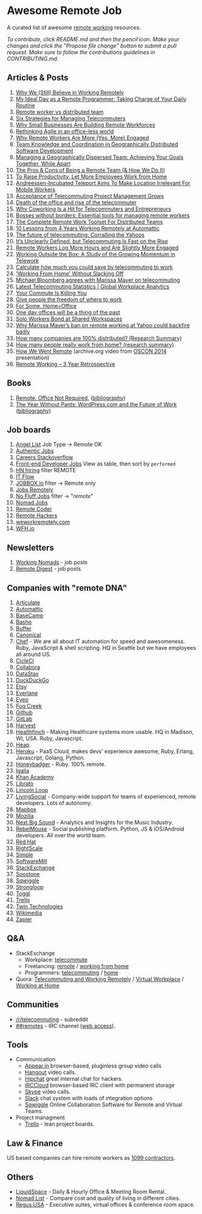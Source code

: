 Awesome Remote Job
==================

A curated list of awesome [remote working](http://en.wikipedia.org/wiki/Telecommuting) resources.

*To contribute, click README.md and then the pencil icon. Make your changes and click the "Propose file change" button to submit a pull request. Make sure to follow the contributions guidelines in CONTRIBUTING.md.*

## Articles & Posts
  1. [Why We (Still) Believe in Working Remotely](http://blog.stackoverflow.com/2013/02/why-we-still-believe-in-working-remotely/)
  1. [My Ideal Day as a Remote Programmer: Taking Charge of Your Daily Routine](https://overflow.bufferapp.com/2014/06/12/my-ideal-day-as-a-programmer-taking-charge-of-your-daily-routine/)
  1. [Remote worker vs distributed team](http://opensource.com/life/11/11/remote-worker-vs-distributed-team)
  1. [Six Strategies for Managing Telecommuters](http://www.cio.com/article/2422138/leadership-management/six-strategies-for-managing-telecommuters.html)
  1. [Why Small Businesses Are Building Remote Workforces](http://www.businessinsider.com/why-small-businesses-are-building-remote-workforces-2013-10)
  1. [Rethinking Agile in an office-less world](https://signalvnoise.com/posts/3641-rethinking-agile-in-an-office-less-world)
  1. [Why Remote Workers Are More (Yes, More) Engaged](https://hbr.org/2012/08/are-you-taking-your-people-for)
  1. [Team Knowledge and Coordination in Geographically Distributed Software Development](http://kraut.hciresearch.org/sites/kraut.hciresearch.org/files/articles/Espinosa07-CoordinationInGlobalSWDevelopment.pdf)
  1. [Managing a Geographically Dispersed Team: Achieving Your Goals Together, While Apart](http://www.mindtools.com/pages/article/newTMM_40.htm)
  1. [The Pros & Cons of Being a Remote Team (& How We Do It)](https://www.groovehq.com/blog/being-a-remote-team)
  1. [To Raise Productivity, Let More Employees Work from Home](https://hbr.org/2014/01/to-raise-productivity-let-more-employees-work-from-home/ar/1)
  1. [Andreessen-Incubated Teleport Aims To Make Location Irrelevant For Mobile Workers](http://techcrunch.com/2014/05/19/teleport/)
  1. [Acceptance of Telecommuting Project Management Grows](http://www.amanet.org/training/articles/Acceptance-of-Telecommuting-Project-Management-Grows.aspx?pcode=XCRP)
  1. [Death of the office and rise of the telecommuter](http://www.zdnet.com/article/death-of-the-office-and-rise-of-the-telecommuter/)
  1. [Why Coworking Is a Hit for Telecommuters and Entrepreneurs](http://www.cio.com/article/2369058/telecommuting/why-coworking-is-a-hit-for-telecommuters-and-entrepreneurs.html)
  1. [Bosses without borders: Essential tools for managing remote workers](http://www.pcworld.com/article/2045737/bosses-without-borders-essential-tools-for-managing-remote-workers.html)
  1. [The Complete Remote Work Toolset For Distributed Teams](http://blog.screenmailer.com/the-complete-remote-work-toolset-for-distributed-teams/)
  1. [10 Lessons from 4 Years Working Remotely at Automattic](http://whenihavetime.com/2014/07/08/10-lessons-from-4-years-working-remotely/)
  1. [The future of telecommuting: Corralling the Yahoos](http://www.economist.com/news/business/21572804-technology-allows-millions-people-work-home-big-tech-firm-trying-stop?fsrc=scn/tw/te/pe/corallingtheyahoos)
  1. [It’s Unclearly Defined, but Telecommuting Is Fast on the Rise](http://www.nytimes.com/2014/03/08/your-money/when-working-in-your-pajamas-is-more-productive.html?_r=0)
  1. [Remote Workers Log More Hours and Are Slightly More Engaged](http://www.gallup.com/opinion/gallup/170669/remote-workers-log-hours-slightly-engaged.aspx)
  1. [Working Outside the Box: A Study of the Growing Momentum in Telework](http://www-01.ibm.com/industries/government/ieg/pdf/working_outside_the_box.pdf)
  1. [Calculate how much you could save by telecommuting to work](http://meetchrisbennett.com/telework/final.html)
  1. ['Working From Home' Without Slacking Off](http://online.wsj.com/news/articles/SB10001424052702303684004577508953483021234)
  1. [Michael Bloomberg agrees with Marissa Mayer on telecommuting](http://www.capitalnewyork.com/article/politics/2013/03/8071699/michael-bloomberg-agrees-marissa-mayer-telecommuting)
  1. [Latest Telecommuting Statistics | Global Workplace Analytics](http://www.globalworkplaceanalytics.com/telecommuting-statistics)
  1. [Your Commute Is Killing You](http://www.slate.com/articles/business/moneybox/2011/05/your_commute_is_killing_you.html)
  1. [Give people the freedom of where to work](http://www.virgin.com/richard-branson/give-people-the-freedom-of-where-to-work)
  1. [For Some, Home=Office](http://online.wsj.com/news/articles/SB10001424127887324677204578185180450152760)
  1. [One day offices will be a thing of the past](http://www.virgin.com/richard-branson/one-day-offices-will-be-a-thing-of-the-past)
  1. [Solo Workers Bond at Shared Workspaces](http://www.nytimes.com/2013/05/05/fashion/solo-workers-bond-at-shared-workspaces.html)
  1. [Why Marissa Mayer’s ban on remote working at Yahoo could backfire badly](http://gigaom.com/2013/02/25/why-marissa-mayers-ban-on-remote-working-at-yahoo-could-backfire-badly/)
  1. [How many companies are 100% distributed? (Research Summary)](http://scottberkun.com/2013/how-many-companies-are-100-distributed/)
  1. [How many people really work from home? (research summary)](http://scottberkun.com/2013/how-many-people-really-work-from-home-research-summary/)
  1. [How We Went Remote](https://archive.org/details/oscon2014-how-we-went-remote) (archive.org video from [OSCON 2014](http://www.oscon.com/oscon2014/public/schedule/detail/34260) presentation)
  1. [Remote Working – 3 Year Retrospective](http://blog.jonliv.es/remote-working-3-year-retrospective/) 

## Books
  1. [Remote. Office Not Required.](http://37signals.com/remote/) ([bibliography](https://www.zotero.org/groups/oscon_2014-remote/items/collectionKey/46QWPQUJ))
  1. [The Year Without Pants: WordPress.com and the Future of Work](http://scottberkun.com/yearwithoutpants/) ([bibliography](https://www.zotero.org/groups/oscon_2014-remote/items/collectionKey/9WMMQMJ9))

## Job boards
  1. [Angel List](https://angel.co/jobs) Job Type -> Remote OK
  1. [Authentic Jobs](http://www.authenticjobs.com/)
  1. [Careers Stackoverflow](http://careers.stackoverflow.com/jobs/remote)
  1. [Front-end Developer Jobs](http://frontenddeveloperjob.com/) View as table, then sort by `performed`
  1. [HN hiring](http://hnhiring.me/) filter REMOTE
  1. [IT Flow](http://itflow.biz/)
  1. [JOBBOX.io](http://www.jobbox.io/offers) filter -> Remote only
  1. [Jobs Remotely](https://jobsremotely.com)
  1. [No Fluff Jobs](https://nofluffjobs.com/#criteria=remote) filter -> "*remote*"
  1. [Nomad Jobs](http://nomadjobs.io/)
  1. [Remote Coder](http://remotecoder.io)
  1. [Remote Hackers](http://remotehackers.com/)
  1. [weworkremotely.com](https://weworkremotely.com/)
  1. [WFH.io](https://www.wfh.io/)

## Newsletters
  1. [Working Nomads](http://workingnomads.co/) - job posts
  1. [Remote Digest](http://remotedigest.com/) - job posts

## Companies with "remote DNA"
  1. [Articulate](https://www.articulate.com/company/careers.php)
  1. [Automattic](http://automattic.com/work-with-us/)
  1. [BaseCamp](https://basecamp.com/team)
  1. [Basho](http://bashojobs.theresumator.com)
  1. [Buffer](http://jobs.bufferapp.com/)
  1. [Canonical](http://www.canonical.com/careers/all-vacancies)
  1. [Chef](https://www.chef.io/careers/) - We are all about IT automation for speed and awesomeness. Ruby, JavaScript & shell scripting. HQ in Seattle but we have employees all around US.
  1. [CicleCI](https://circleci.com/jobs#engineer)
  1. [Collabora](https://www.collabora.com/about-us/careers.html)
  1. [DataStax](http://www.datastax.com/company/careers)
  1. [DuckDuckGo](https://duck.co/help/company/hiring)
  1. [Etsy](https://www.etsy.com/careers)
  1. [Everlane](https://www.everlane.com/jobs)
  1. [Eyeo](https://eyeo.com/jobs)
  1. [Fog Creek](http://www.fogcreek.com/careers/)
  1. [Github](https://github.com/about/jobs)
  1. [GitLab](https://about.gitlab.com/jobs/)
  1. [Harvest](https://www.getharvest.com/careers)
  1. [Healthfinch](http://www.healthfinch.com/jobs) - Making Healthcare systems more usable. HQ in Madison, WI, USA. Ruby, Javascript.
  1. [Heap](https://heapanalytics.com/jobs)
  1. [Heroku](http://jobs.heroku.com/) - PaaS Cloud, makes devs' experience awesome, Ruby, Erlang, Javascript, Golang, Python.
  1. [Honeybadger](https://www.honeybadger.io/) - Ruby. 100% remote.
  1. [Igalia](http://www.igalia.com/about-us/form)
  1. [Khan Academy](https://www.khanacademy.org/careers)
  1. [Librato](https://www.librato.com/jobs)
  1. [Lincoln Loop](https://lincolnloop.com/careers/)
  1. [LivingSocial](http://corporate.livingsocial.com/careers/overview/) - Company-wide support for teams of experienced, remote developers. Lots of autonomy.
  1. [Mapbox](https://www.mapbox.com/jobs/)
  1. [Mozilla](https://careers.mozilla.org/en-US/listings/)
  1. [Next Big Sound](https://jobs.lever.co/nextbigsound/) - Analytics and Insights for the Music Industry. 
  1. [RebelMouse](https://blog.rebelmouse.com/jobs/) - Social publishing platform. Python, JS & iOS/Android developers. All over the world team.
  1. [Red Hat](http://jobs.redhat.com/)
  1. [RightScale](http://www.rightscale.com/jobs)
  1. [Simple](https://www.simple.com/careers)
  1. [SoftwareMill](https://softwaremill.com/join-us/)
  1. [StackExchange](http://stackexchange.com/work-here)
  1. [Soostone](http://www.soostone.com/careers) 
  1. [Sqwiggle](https://angel.co/sqwiggle/jobs)
  1. [Strongloop](http://strongloop.com/careers/)
  1. [Toggl](http://jobs.toggl.com/)
  1. [Trello](https://trello.com/jobs)
  1. [Twin Technologies](https://www.twintechs.com/about-us/contact-us/careers/)
  1. [Wikimedia](http://wikimediafoundation.org/wiki/Work_with_us)
  1. [Zapier](https://zapier.com/jobs/)

## Q&A
- StackExchange
  - Workplace: [telecommute](http://workplace.stackexchange.com/questions/tagged/telecommute?sort=votes)
  - Freelancing: [remote](http://freelancing.stackexchange.com/questions/tagged/remote?sort=votes) / [working from home](http://freelancing.stackexchange.com/questions/tagged/working-from-home?sort=votes)
  - Programmers: [telecommuting](http://programmers.stackexchange.com/questions/tagged/telecommuting?sort=votes) / [home](http://programmers.stackexchange.com/questions/tagged/home?sort=votes)
- Quora: [Telecommuting and Working Remotely](http://www.quora.com/Telecommuting-and-Working-Remotely) / [Virtual Workplace](http://www.quora.com/Virtual-Workplace) / [Working at Home](http://www.quora.com/Working-at-Home)

## Communities
- [/r/telecommuting](http://www.reddit.com/r/telecommuting/) - subreddit
- [##remotes](https://github.com/remotesclub/remotes) - IRC channel ([web access](http://webchat.freenode.net/?channels=##remotes)).

## Tools
- Communication
  - [Appear.in](http://appear.in) browser-based, pluginless group video calls
  - [Hangout](http://www.google.com/+/learnmore/hangouts/) video calls.
  - [Hipchat](https://www.hipchat.com/) great internal chat for hackers.
  - [IRCCloud](https://www.irccloud.com) browser-based IRC client with permanent storage
  - [Skype](http://www.skype.com) video calls.
  - [Slack](https://slack.com/) chat system with loads of integration options
  - [Sqwiggle](https://www.sqwiggle.com/) Online Collaboration Software for Remote and Virtual Teams.
- Project managment 
  - [Trello](https://trello.com/) - lean project boards.

## Law & Finance
US based companies can hire remote workers as [1099 contractors](http://www.wisegeek.com/what-is-a-1099-contractor.htm).

## Others
- [LiquidSpace](https://liquidspace.com/) - Daily & Hourly Office & Meeting Room Rental.
- [Nomad List](https://nomadlist.io/) - Compare cost and quality of living in different cities.
- [Regus USA](http://www.regus.com/) - Executive suites, virtual offices & conference room space.
